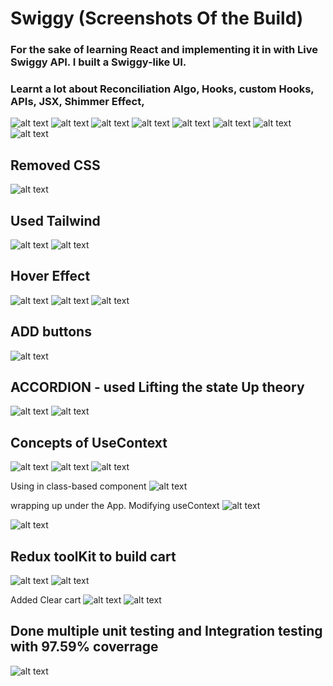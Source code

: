 # Swiggy (Screenshots Of the Build)
### For the sake of learning React and implementing it in with Live Swiggy API. I built a Swiggy-like UI.
### Learnt a lot about Reconciliation Algo, Hooks, custom Hooks, APIs, JSX, Shimmer Effect,
![alt text](image.png)
![alt text](image-1.png)
![alt text](image-2.png)
![alt text](image-3.png)
![alt text](image-4.png)
![alt text](image-5.png)
![alt text](image-6.png)
![alt text](image-8.png)

## Removed CSS

![alt text](image-9.png)

## Used Tailwind

![alt text](image-10.png)
![alt text](image-11.png)

## Hover Effect

![alt text](image-13.png)
![alt text](image-16.png)
![alt text](image-17.png)

## ADD buttons
![alt text](image-18.png)

## ACCORDION - used Lifting the state Up theory 
![alt text](image-19.png) 
![alt text](image-20.png)

## Concepts of UseContext
![alt text](image-23.png)
![alt text](image-21.png)
![alt text](image-22.png)

Using in class-based component
![alt text](image-24.png)

wrapping up under the App. Modifying useContext
![alt text](image-25.png)

![alt text](image-26.png)

## Redux toolKit to build cart
![alt text](image-27.png)
![alt text](image-28.png)

Added Clear cart
![alt text](image-29.png)
![alt text](image-30.png)

## Done multiple unit testing and Integration testing with 97.59% coverrage
![alt text](image-31.png)
